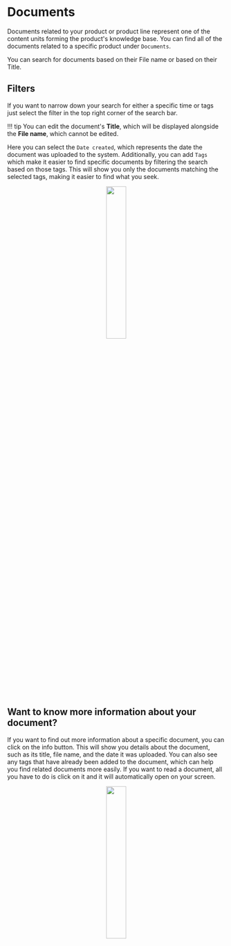 # Documents 

Documents related to your product or product line represent one of the content units forming the product's knowledge base. You can find all of the documents related to a specific product under `Documents`.

You can search for documents based on their File name or based on their Title. 

## Filters 

If you want to narrow down your search for either a specific time or tags just select the filter in the top right corner of the search bar. 

!!! tip
        You can edit the document's **Title**, which will be displayed alongside the **File name**, which cannot be edited.

Here you can select the `Date created`, which represents the date the document was uploaded to the system. Additionally, you can add `Tags` which make it easier to find specific documents by filtering the search based on those tags. This will show you only the documents matching the selected tags, making it easier to find what you seek.

<p align="center"><img src="https://i.imgur.com/wM4LMgJ.gif" width="30%"></p>


## Want to know more information about your document?

If you want to find out more information about a specific document, you can click on the info button. This will show you details about the document, such as its title, file name, and the date it was uploaded. You can also see any tags that have already been added to the document, which can help you find related documents more easily.
If you want to read a document, all you have to do is click on it and it will automatically open on your screen.

<p align="center"><img src="https://i.imgur.com/pWpga0K.gif" width="30%"></p>